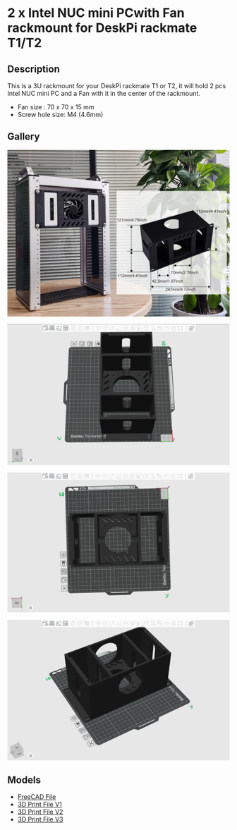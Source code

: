 # 2 x Intel NUC mini PCwith Fan rackmount for DeskPi rackmate T1/T2 

## Description

This is a 3U rackmount for your DeskPi rackmate T1 or T2, it will hold 2 pcs Intel NUC mini PC and a Fan with it in the center of the rackmount. 
*  Fan size :  70 x 70 x 15 mm
*  Screw hole size:  M4 (4.6mm) 

## Gallery 

![01](./imgs/2xIntelNUC_main.jpg)

![02](./imgs/2xminipc.png)

![03](./imgs/2xMiniPC_2.png )

![04](./imgs/2xMiniPC_3.png )

## Models

* [FreeCAD File](./models/2xMiniPC_holder_on_DeskPi_rackmate_T_series.FCStd)
* [3D Print File V1](./models/2xMiniPC_holder_on_DeskPi_rackmate_T_series_v1.3mf)
* [3D Print File V2](./models/2xMiniPC_holder_on_DeskPi_rackmate_T_series_v2.3mf)
* [3D Print File V3](./models/2xMiniPC_holder_on_DeskPi_rackmate_T_series_v3.3mf)

